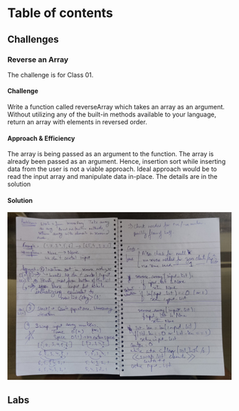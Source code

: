 # Table of contents

## Challenges

### Reverse an Array

The challenge is for Class 01.

#### Challenge

Write a function called reverseArray which takes an array as an argument. Without utilizing any of the built-in methods 
available to your language, return an array with elements in reversed order.

#### Approach & Efficiency

The array is being passed as an argument to the function.
The array is already been passed as an argument. Hence, insertion sort while inserting data from the user is not a viable approach.
Ideal approach would be to read the input array and manipulate data in-place. The details are in the solution

#### Solution

![Solution image displaying approach to the solution](./assets/array-reverse.jpg "Challenge01")

## Labs
